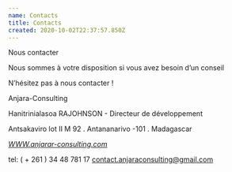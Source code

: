 ```yaml
---
name: Contacts
title: Contacts
created: 2020-10-02T22:37:57.850Z
---
```

Nous contacter

Nous sommes à votre disposition si vous avez besoin d’un conseil

N’hésitez pas à nous contacter !

Anjara-Consulting

Hanitrinialasoa RAJOHNSON - Directeur de développement

Antsakaviro lot II M 92 . Antananarivo -101 . Madagascar

*[WWW.anjarar-consulting.com](http://www.anjarar-consulting.com/)*

tel: ( + 261 ) 34 48 781 17 contact.anjaraconsulting@gmail.com
